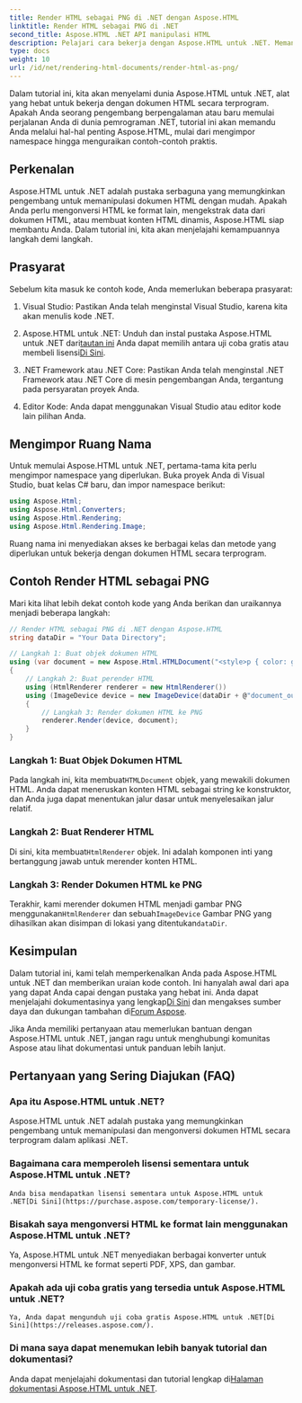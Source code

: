 ```yaml
---
title: Render HTML sebagai PNG di .NET dengan Aspose.HTML
linktitle: Render HTML sebagai PNG di .NET
second_title: Aspose.HTML .NET API manipulasi HTML
description: Pelajari cara bekerja dengan Aspose.HTML untuk .NET. Memanipulasi HTML, mengonversi ke berbagai format, dan banyak lagi. Pelajari tutorial lengkap ini!
type: docs
weight: 10
url: /id/net/rendering-html-documents/render-html-as-png/
---
```


Dalam tutorial ini, kita akan menyelami dunia Aspose.HTML untuk .NET, alat yang hebat untuk bekerja dengan dokumen HTML secara terprogram. Apakah Anda seorang pengembang berpengalaman atau baru memulai perjalanan Anda di dunia pemrograman .NET, tutorial ini akan memandu Anda melalui hal-hal penting Aspose.HTML, mulai dari mengimpor namespace hingga menguraikan contoh-contoh praktis.

## Perkenalan

Aspose.HTML untuk .NET adalah pustaka serbaguna yang memungkinkan pengembang untuk memanipulasi dokumen HTML dengan mudah. Apakah Anda perlu mengonversi HTML ke format lain, mengekstrak data dari dokumen HTML, atau membuat konten HTML dinamis, Aspose.HTML siap membantu Anda. Dalam tutorial ini, kita akan menjelajahi kemampuannya langkah demi langkah.

## Prasyarat

Sebelum kita masuk ke contoh kode, Anda memerlukan beberapa prasyarat:

1. Visual Studio: Pastikan Anda telah menginstal Visual Studio, karena kita akan menulis kode .NET.

2.  Aspose.HTML untuk .NET: Unduh dan instal pustaka Aspose.HTML untuk .NET dari[tautan ini](https://releases.aspose.com/html/net/) Anda dapat memilih antara uji coba gratis atau membeli lisensi[Di Sini](https://purchase.aspose.com/buy).

3. .NET Framework atau .NET Core: Pastikan Anda telah menginstal .NET Framework atau .NET Core di mesin pengembangan Anda, tergantung pada persyaratan proyek Anda.

4. Editor Kode: Anda dapat menggunakan Visual Studio atau editor kode lain pilihan Anda.

## Mengimpor Ruang Nama

Untuk memulai Aspose.HTML untuk .NET, pertama-tama kita perlu mengimpor namespace yang diperlukan. Buka proyek Anda di Visual Studio, buat kelas C# baru, dan impor namespace berikut:

```csharp
using Aspose.Html;
using Aspose.Html.Converters;
using Aspose.Html.Rendering;
using Aspose.Html.Rendering.Image;
```

Ruang nama ini menyediakan akses ke berbagai kelas dan metode yang diperlukan untuk bekerja dengan dokumen HTML secara terprogram.

## Contoh Render HTML sebagai PNG

Mari kita lihat lebih dekat contoh kode yang Anda berikan dan uraikannya menjadi beberapa langkah:

```csharp
// Render HTML sebagai PNG di .NET dengan Aspose.HTML
string dataDir = "Your Data Directory";

// Langkah 1: Buat objek dokumen HTML
using (var document = new Aspose.Html.HTMLDocument("<style>p { color: green; }</style><p>my first paragraph</p>", @"c:\work\"))
{
    // Langkah 2: Buat perender HTML
    using (HtmlRenderer renderer = new HtmlRenderer())
    using (ImageDevice device = new ImageDevice(dataDir + @"document_out.png"))
    {
        // Langkah 3: Render dokumen HTML ke PNG
        renderer.Render(device, document);
    }
}
```

### Langkah 1: Buat Objek Dokumen HTML

 Pada langkah ini, kita membuat`HTMLDocument` objek, yang mewakili dokumen HTML. Anda dapat meneruskan konten HTML sebagai string ke konstruktor, dan Anda juga dapat menentukan jalur dasar untuk menyelesaikan jalur relatif.

### Langkah 2: Buat Renderer HTML

 Di sini, kita membuat`HtmlRenderer` objek. Ini adalah komponen inti yang bertanggung jawab untuk merender konten HTML. 

### Langkah 3: Render Dokumen HTML ke PNG

 Terakhir, kami merender dokumen HTML menjadi gambar PNG menggunakan`HtmlRenderer` dan sebuah`ImageDevice` Gambar PNG yang dihasilkan akan disimpan di lokasi yang ditentukan`dataDir`.

## Kesimpulan

Dalam tutorial ini, kami telah memperkenalkan Anda pada Aspose.HTML untuk .NET dan memberikan uraian kode contoh. Ini hanyalah awal dari apa yang dapat Anda capai dengan pustaka yang hebat ini. Anda dapat menjelajahi dokumentasinya yang lengkap[Di Sini](https://reference.aspose.com/html/net/) dan mengakses sumber daya dan dukungan tambahan di[Forum Aspose](https://forum.aspose.com/).

Jika Anda memiliki pertanyaan atau memerlukan bantuan dengan Aspose.HTML untuk .NET, jangan ragu untuk menghubungi komunitas Aspose atau lihat dokumentasi untuk panduan lebih lanjut.

## Pertanyaan yang Sering Diajukan (FAQ)

### Apa itu Aspose.HTML untuk .NET?
   Aspose.HTML untuk .NET adalah pustaka yang memungkinkan pengembang untuk memanipulasi dan mengonversi dokumen HTML secara terprogram dalam aplikasi .NET.

### Bagaimana cara memperoleh lisensi sementara untuk Aspose.HTML untuk .NET?
    Anda bisa mendapatkan lisensi sementara untuk Aspose.HTML untuk .NET[Di Sini](https://purchase.aspose.com/temporary-license/).

### Bisakah saya mengonversi HTML ke format lain menggunakan Aspose.HTML untuk .NET?
   Ya, Aspose.HTML untuk .NET menyediakan berbagai konverter untuk mengonversi HTML ke format seperti PDF, XPS, dan gambar.

### Apakah ada uji coba gratis yang tersedia untuk Aspose.HTML untuk .NET?
    Ya, Anda dapat mengunduh uji coba gratis Aspose.HTML untuk .NET[Di Sini](https://releases.aspose.com/).

### Di mana saya dapat menemukan lebih banyak tutorial dan dokumentasi?
   Anda dapat menjelajahi dokumentasi dan tutorial lengkap di[Halaman dokumentasi Aspose.HTML untuk .NET](https://reference.aspose.com/html/net/).
